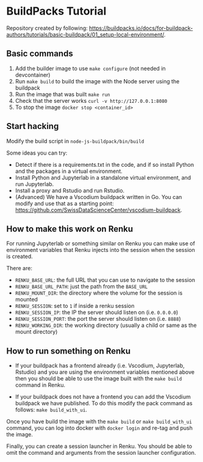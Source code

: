 # BuildPacks Tutorial

Repository created by following: https://buildpacks.io/docs/for-buildpack-authors/tutorials/basic-buildpack/01_setup-local-environment/.

## Basic commands

1. Add the builder image to use `make configure` (not needed in devcontainer)
2. Run `make build` to build the image with the Node server using the buildpack
3. Run the image that was built `make run`
4. Check that the server works `curl -v http://127.0.0.1:8080`
5. To stop the image `docker stop <container_id>`

## Start hacking

Modify the build script in `node-js-buildpack/bin/build`

Some ideas you can try:
- Detect if there is a requirements.txt in the code, and if so install Python and the packages in a virtual environment.
- Install Python and Jupyterlab in a standalone virtual environment, and run Jupyterlab.
- Install a proxy and Rstudio and run Rstudio.
- (Advanced) We have a Vscodium buildpack written in Go. You can modify and use that as a starting point: https://github.com/SwissDataScienceCenter/vscodium-buildpack.

## How to make this work on Renku

For running Jupyterlab or something similar on Renku you can make use of environment
variables that Renku injects into the session when the session is created.

There are:

- `RENKU_BASE_URL`: the full URL that you can use to navigate to the session
- `RENKU_BASE_URL_PATH`: just the path from the `BASE_URL`
- `RENKU_MOUNT_DIR`: the directory where the volume for the session is mounted
- `RENKU_SESSION`: set to `1` if inside a renku session
- `RENKU_SESSION_IP`: the IP the server should listen on (i.e. `0.0.0.0`)
- `RENKU_SESSION_PORT`: the port the server should listen on (i.e. `8888`)
- `RENKU_WORKING_DIR`: the working directory (usually a child or same as the mount directory)

## How to run something on Renku

- If your buildpack has a frontend already (i.e. Vscodium, Jupyterlab, Rstudio) and you are using the environment variables mentioned above then you should be able to use the image built with the `make build` command in Renku.

- If your buildpack does not have a frontend you can add the Vscodium buildpack we have published. To do this modify the pack command as follows: `make build_with_ui`.

Once you have build the image with the `make build` or `make build_with_ui` command, you can log into docker with `docker login` and re-tag and push the image.

Finally, you can create a session launcher in Renku. You should be able to omit the command and arguments from the session launcher configuration.
